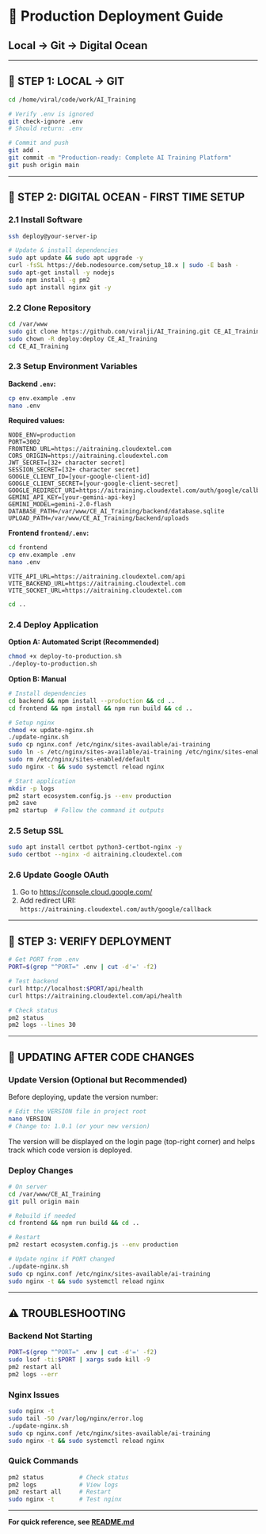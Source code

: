 # 🚀 Production Deployment Guide
## Local → Git → Digital Ocean

---

## 📍 STEP 1: LOCAL → GIT

```bash
cd /home/viral/code/work/AI_Training

# Verify .env is ignored
git check-ignore .env
# Should return: .env

# Commit and push
git add .
git commit -m "Production-ready: Complete AI Training Platform"
git push origin main
```

---

## 📍 STEP 2: DIGITAL OCEAN - FIRST TIME SETUP

### 2.1 Install Software
```bash
ssh deploy@your-server-ip

# Update & install dependencies
sudo apt update && sudo apt upgrade -y
curl -fsSL https://deb.nodesource.com/setup_18.x | sudo -E bash -
sudo apt-get install -y nodejs
sudo npm install -g pm2
sudo apt install nginx git -y
```

### 2.2 Clone Repository
```bash
cd /var/www
sudo git clone https://github.com/viralji/AI_Training.git CE_AI_Training
sudo chown -R deploy:deploy CE_AI_Training
cd CE_AI_Training
```

### 2.3 Setup Environment Variables

**Backend `.env`:**
```bash
cp env.example .env
nano .env
```

**Required values:**
```env
NODE_ENV=production
PORT=3002
FRONTEND_URL=https://aitraining.cloudextel.com
CORS_ORIGIN=https://aitraining.cloudextel.com
JWT_SECRET=[32+ character secret]
SESSION_SECRET=[32+ character secret]
GOOGLE_CLIENT_ID=[your-google-client-id]
GOOGLE_CLIENT_SECRET=[your-google-client-secret]
GOOGLE_REDIRECT_URI=https://aitraining.cloudextel.com/auth/google/callback
GEMINI_API_KEY=[your-gemini-api-key]
GEMINI_MODEL=gemini-2.0-flash
DATABASE_PATH=/var/www/CE_AI_Training/backend/database.sqlite
UPLOAD_PATH=/var/www/CE_AI_Training/backend/uploads
```

**Frontend `frontend/.env`:**
```bash
cd frontend
cp env.example .env
nano .env
```

```env
VITE_API_URL=https://aitraining.cloudextel.com/api
VITE_BACKEND_URL=https://aitraining.cloudextel.com
VITE_SOCKET_URL=https://aitraining.cloudextel.com
```

```bash
cd ..
```

### 2.4 Deploy Application

**Option A: Automated Script (Recommended)**
```bash
chmod +x deploy-to-production.sh
./deploy-to-production.sh
```

**Option B: Manual**
```bash
# Install dependencies
cd backend && npm install --production && cd ..
cd frontend && npm install && npm run build && cd ..

# Setup nginx
chmod +x update-nginx.sh
./update-nginx.sh
sudo cp nginx.conf /etc/nginx/sites-available/ai-training
sudo ln -s /etc/nginx/sites-available/ai-training /etc/nginx/sites-enabled/
sudo rm /etc/nginx/sites-enabled/default
sudo nginx -t && sudo systemctl reload nginx

# Start application
mkdir -p logs
pm2 start ecosystem.config.js --env production
pm2 save
pm2 startup  # Follow the command it outputs
```

### 2.5 Setup SSL
```bash
sudo apt install certbot python3-certbot-nginx -y
sudo certbot --nginx -d aitraining.cloudextel.com
```

### 2.6 Update Google OAuth
1. Go to https://console.cloud.google.com/
2. Add redirect URI: `https://aitraining.cloudextel.com/auth/google/callback`

---

## 📍 STEP 3: VERIFY DEPLOYMENT

```bash
# Get PORT from .env
PORT=$(grep "^PORT=" .env | cut -d'=' -f2)

# Test backend
curl http://localhost:$PORT/api/health
curl https://aitraining.cloudextel.com/api/health

# Check status
pm2 status
pm2 logs --lines 30
```

---

## 🔄 UPDATING AFTER CODE CHANGES

### Update Version (Optional but Recommended)
Before deploying, update the version number:

```bash
# Edit the VERSION file in project root
nano VERSION
# Change to: 1.0.1 (or your new version)
```

The version will be displayed on the login page (top-right corner) and helps track which code version is deployed.

### Deploy Changes

```bash
# On server
cd /var/www/CE_AI_Training
git pull origin main

# Rebuild if needed
cd frontend && npm run build && cd ..

# Restart
pm2 restart ecosystem.config.js --env production

# Update nginx if PORT changed
./update-nginx.sh
sudo cp nginx.conf /etc/nginx/sites-available/ai-training
sudo nginx -t && sudo systemctl reload nginx
```

---

## ⚠️ TROUBLESHOOTING

### Backend Not Starting
```bash
PORT=$(grep "^PORT=" .env | cut -d'=' -f2)
sudo lsof -ti:$PORT | xargs sudo kill -9
pm2 restart all
pm2 logs --err
```

### Nginx Issues
```bash
sudo nginx -t
sudo tail -50 /var/log/nginx/error.log
./update-nginx.sh
sudo cp nginx.conf /etc/nginx/sites-available/ai-training
sudo nginx -t && sudo systemctl reload nginx
```

### Quick Commands
```bash
pm2 status          # Check status
pm2 logs            # View logs
pm2 restart all     # Restart
sudo nginx -t       # Test nginx
```

---

**For quick reference, see [README.md](./README.md)**
